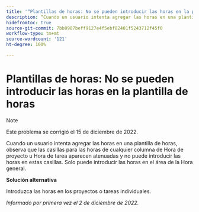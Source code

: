 ```yaml
---
title: '“Plantillas de horas: No se pueden introducir las horas en la plantilla de horas”'
description: “Cuando un usuario intenta agregar las horas en una plantilla de horas, observa que las casillas para las horas de cualquier columna de Hora de proyecto u Hora de tarea aparecen atenuadas y no puede introducir las horas en estas casillas. Solo puede introducir las horas en el área de la Hora general”.
hidefromtoc: true
source-git-commit: 7bb0987beff9127e4f5ebf82401f5243712f45f0
workflow-type: tm+mt
source-wordcount: '121'
ht-degree: 100%

---
```



# Plantillas de horas: No se pueden introducir las horas en la plantilla de horas

>[!NOTE]
>
>Este problema se corrigió el 15 de diciembre de 2022.

Cuando un usuario intenta agregar las horas en una plantilla de horas, observa que las casillas para las horas de cualquier columna de Hora de proyecto u Hora de tarea aparecen atenuadas y no puede introducir las horas en estas casillas. Solo puede introducir las horas en el área de la Hora general.

**Solución alternativa**

Introduzca las horas en los proyectos o tareas individuales.

_Informado por primera vez el 2 de diciembre de 2022._

